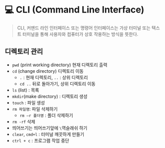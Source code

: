 # 💻 CLI (Command Line Interface)

> CLI, 커맨드 라인 인터페이스 또는 명령어 인터페이스는 가상 터미널 또는 텍스트 터미널을 통해 사용자와 컴퓨터가 상호 작용하는 방식을 뜻한다.



## 디렉토리 관리

- `pwd` (print working directory) 현재 디렉토리 출력
- `cd` (change directory) 디렉토리 이동
  - `.` : 현재 디렉토리, `..` : 상위 디렉토리
  - `cd ..` 뒤로 돌아가기, 상위 디렉토리 이동
- `ls` (list) : 목록
- `mkdir`(make directory) : 디렉토리 생성
- `touch` : 파일 생성
- `rm 파일명`: 파일 삭제하기
  - `rm –r 폴더명` : 폴더 삭제하기
- `rm -rf` 삭제
- 띄어쓰기는 띄어쓰기앞에 `\`역슬래쉬 하기
- `clear`, `cmd+l` : 터미널 깨끗하게 만들기
- `ctrl + c` : 프로그램 작업 중단